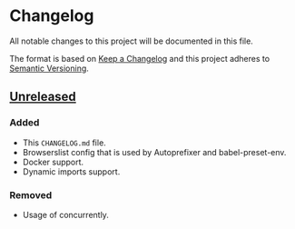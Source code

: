 # Changelog

All notable changes to this project will be documented in this file.

The format is based on [Keep a Changelog](http://keepachangelog.com/en/1.0.0/) and this project adheres to [Semantic Versioning](http://semver.org/spec/v2.0.0.html).

## [Unreleased]

### Added

* This `CHANGELOG.md` file.
* Browserslist config that is used by Autoprefixer and babel-preset-env.
* Docker support.
* Dynamic imports support.

### Removed

* Usage of concurrently.

[Unreleased]: https://github.com/racse1/web-starter/commits/master
